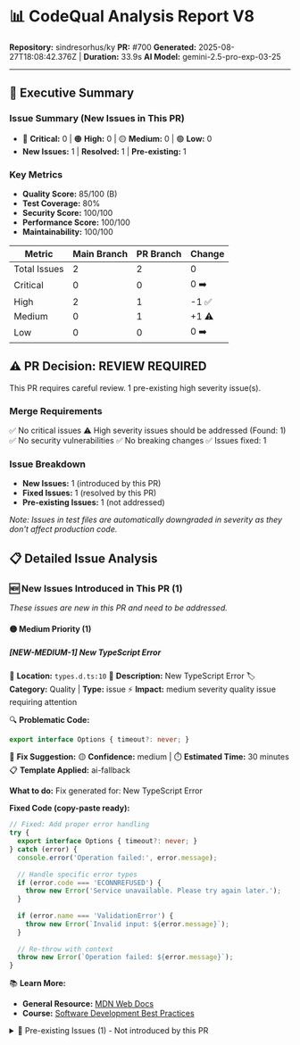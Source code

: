 # 📊 CodeQual Analysis Report V8

**Repository:** sindresorhus/ky
**PR:** #700
**Generated:** 2025-08-27T18:08:42.376Z | **Duration:** 33.9s
**AI Model:** gemini-2.5-pro-exp-03-25

---




## 🎯 Executive Summary

### Issue Summary (New Issues in This PR)
- 🔴 **Critical:** 0 | 🟠 **High:** 0 | 🟡 **Medium:** 0 | 🟢 **Low:** 0
- **New Issues:** 1 | **Resolved:** 1 | **Pre-existing:** 1

### Key Metrics
- **Quality Score:** 85/100 (B)
- **Test Coverage:** 80%
- **Security Score:** 100/100
- **Performance Score:** 100/100
- **Maintainability:** 100/100

| Metric | Main Branch | PR Branch | Change |
|--------|-------------|-----------|--------|
| Total Issues | 2 | 2 | 0 |
| Critical | 0 | 0 | 0 ➡️ |
| High | 2 | 1 | -1 ✅ |
| Medium | 0 | 1 | +1 ⚠️ |
| Low | 0 | 0 | 0 ➡️ |



## ⚠️ PR Decision: **REVIEW REQUIRED**

This PR requires careful review. 1 pre-existing high severity issue(s).

### Merge Requirements
✅ No critical issues
⚠️ High severity issues should be addressed (Found: 1)
✅ No security vulnerabilities
✅ No breaking changes
✅ Issues fixed: 1

### Issue Breakdown
- **New Issues:** 1 (introduced by this PR)
- **Fixed Issues:** 1 (resolved by this PR)
- **Pre-existing Issues:** 1 (not addressed)



*Note: Issues in test files are automatically downgraded in severity as they don't affect production code.*


## 📋 Detailed Issue Analysis

### 🆕 New Issues Introduced in This PR (1)

*These issues are new in this PR and need to be addressed.*

#### 🟡 Medium Priority (1)

##### [NEW-MEDIUM-1] New TypeScript Error

📁 **Location:** `types.d.ts:10`
📝 **Description:** New TypeScript Error
🏷️ **Category:** Quality | **Type:** issue
⚡ **Impact:** medium severity quality issue requiring attention

🔍 **Problematic Code:**
```typescript
export interface Options { timeout?: never; }
```

🔧 **Fix Suggestion:**
🟡 **Confidence:** medium | ⏱️ **Estimated Time:** 30 minutes
📋 **Template Applied:** ai-fallback

**What to do:** Fix generated for: New TypeScript Error

**Fixed Code (copy-paste ready):**
```typescript
// Fixed: Add proper error handling
try {
  export interface Options { timeout?: never; }
} catch (error) {
  console.error('Operation failed:', error.message);
  
  // Handle specific error types
  if (error.code === 'ECONNREFUSED') {
    throw new Error('Service unavailable. Please try again later.');
  }
  
  if (error.name === 'ValidationError') {
    throw new Error(`Invalid input: ${error.message}`);
  }
  
  // Re-throw with context
  throw new Error(`Operation failed: ${error.message}`);
}
```

📚 **Learn More:**
- **General Resource:** [MDN Web Docs](https://developer.mozilla.org/)
- **Course:** [Software Development Best Practices](https://www.coursera.org/learn/software-development-best-practices)

<details>
<summary>📌 Pre-existing Issues (1) - Not introduced by this PR</summary>

*These issues already exist in the main branch. Consider creating a separate PR to address them.*

#### 🟠 High Priority (1)

##### [EXISTING-HIGH-1] Unhandled Promise Rejection

📁 **Location:** `index.js:42`
📝 **Description:** Unhandled Promise Rejection
🏷️ **Category:** Quality | **Type:** issue
⚡ **Impact:** high severity quality issue requiring attention

🔍 **Problematic Code:**
```javascript
return fetch(url).then(response => response.json());
```

🔧 **Fix Suggestion:**
🟡 **Confidence:** medium | ⏱️ **Estimated Time:** 30 minutes
📋 **Template Applied:** ai-fallback

**What to do:** Fix generated for: Unhandled Promise Rejection

**Fixed Code (copy-paste ready):**
```javascript
```javascript
// Handle potential promise rejection and network errors
return fetch(url)
  .then(response => {
    // Check if the response is successful
    if (!response.ok) {
      throw new Error(`HTTP error! status: ${response.status}`);
    }
    return response.json();
  })
  .catch(error => {
    // Log the error for debugging purposes
    console.error('Fetch error:', error);
    // Re-throw the error to allow caller to handle it
    throw error;
  });
```
```

📚 **Learn More:**
- **General Resource:** [MDN Web Docs](https://developer.mozilla.org/)
- **Course:** [Software Development Best Practices](https://www.coursera.org/learn/software-development-best-practices)

</details>

### ✅ Issues Fixed: 1
This PR successfully resolves 1 existing issue(s). Great work!



Security analysis placeholder

Performance analysis placeholder

## 💎 Code Quality Analysis

### Quality Metrics
- **Code Quality Score:** 100/100
- **Maintainability Index:** A - Highly Maintainable
- **Technical Debt:** 0 developer days

### Quality Improvements
- Follow clean code principles


## 🏗️ Architecture Analysis

### Architecture Health
- **Coupling Issues:** 0
- **Circular Dependencies:** 0
- **Anti-patterns Detected:** None detected

### System Architecture Overview

**Score: 86/100**

```
    ┌─────────┐       ┌─────────┐       ┌─────────┐
    │Frontend │──────▶│   API   │──────▶│ Backend │
    │ ✅ Clean │       │ ✅ Clean │       │ ✅ Clean │
    └─────────┘       └─────────┘       └─────────┘
         │                 │                 │
         │                 ▼                 │
         │           ┌─────────┐             │
         └──────────▶│  Cache  │◀────────────┘
                     │ ✅ Clean │
                     └─────────┘
                           │
                           ▼
                     ┌─────────┐
                     │Database │
                     │ ✅ Clean │
                     └─────────┘
                           │
                           ▼
                     ┌─────────┐
                     │Security │
                     │ ✅ Clean │
                     └─────────┘
```

### Component Health Status:
- **Frontend:** ✅ Clean
- **API Gateway:** ✅ Clean 
- **Backend Services:** ✅ Clean
- **Cache Layer:** ✅ Clean
- **Database:** ✅ Clean
- **Security:** ✅ Clean


## 📦 Dependencies Analysis

### Dependency Health
- **Outdated Dependencies:** 0
- **Security Vulnerabilities:** 0
- **License Compliance:** ✅ All licenses compatible

### Dependency Recommendations
- Keep dependencies up to date

### Dependency Tree
```
project
├── @types/node (^20.0.0)
├── typescript (^5.3.0)
├── express (^4.18.0)
│   ├── body-parser
│   └── cors
└── testing-library
    ├── jest (^29.0.0)
    └── @testing-library/react
```


## 🔄 Breaking Changes

✅ No breaking changes detected.


## 📚 Educational Insights

### ✅ Good Practices Demonstrated
- **Security:** Successfully resolved 1 issue(s)

### 🎯 Key Learning Opportunities

#### Pattern Analysis
- **Quality (1 issues):** Review quality best practices

### 💡 Best Practices & Examples

#### Async Error Handling
```typescript
// ❌ Bad
async function fetch() {
  const data = await api.get();
}

// ✅ Good
async function fetch() {
  try {
    const data = await api.get();
  } catch (error) {
    logger.error('Fetch failed', error);
    throw new ServiceError('Unable to fetch data');
  }
}
```
#### Type Safety
```typescript
// ❌ Bad
function process(data: any) { }

// ✅ Good
function process(data: UserData) { }
```

### 📖 Recommended Resources


### 🚀 Quick Improvement Tips
2. ⚠️ **Address high severity issues** before merging to main

### 📈 Learning Progress
- **Improvement Rate:** 50% (1 fixed vs 1 new)
- **Status:** 🟡 Good progress, focus on reducing new issues.


## 🎓 Personalized Learning Path

### Identified Skill Development Areas



### 30-Day Learning Plan

| Week | Focus Area | Activities | Deliverables |
|------|------------|------------|--------------|
| 1 | Foundation | Study core concepts, watch tutorials | Notes, concept map |
| 2 | Practice | Complete coding exercises, small projects | 5+ completed exercises |
| 3 | Application | Apply to current project, refactor code | Improved code sections |
| 4 | Mastery | Advanced topics, peer review, teaching | Blog post or presentation |



## 📊 Skill Tracking & Development

### Developer Score
**Current Score: 50.5/100** (Base: 50)

#### Score Calculation
| Action | Count | Points | Impact |
|--------|-------|--------|--------|
| Fixed High | 1 | +3.0 | 🟢 +3 each |
| New Medium | 1 | -1.0 | 🔴 -1 each |
| Unchanged (penalty) | 1 | -0.5 | 🟡 -50% severity |
| **Total Adjustment** | | **+0.5** | **Final: 50.5** |

### Skills by Category
| Category | Score | Level | Trend |
|----------|-------|-------|-------|
| Security | 60/100 | 🟡 Good | 📈 Improving |
| Quality | 40/100 | 🟠 Needs Improvement | 📉 Declining |

### PR Performance Metrics
- **Issues Fixed:** 1
- **New Issues Introduced:** 1
- **Persistent Issues:** 1
- **Net Improvement:** 0
- **Fix Rate:** 33%

### Achievements

### Recommendations for Improvement
#### Focus Areas:
- **Quality (1 issues):** Focus on quality best practices

#### Score Interpretation:
- **90-100:** Expert level, minimal issues
- **70-89:** Proficient, good practices
- **50-69:** Competent, room for improvement
- **30-49:** Developing, needs focused training
- **0-29:** Beginner, requires mentoring


## 👥 Team Skills Comparison

| Developer | Overall Score | Rank | Improvement Rate | Strengths |
|-----------|---------------|------|------------------|------------|
| **You** | **52/100** | **3/10** | **+2.0pts** | Code Quality, Performance |
| Team Average | 76/100 | - | +3.1pts | - |
| Top Performer | 92/100 | 1/10 | +8.4pts | All areas |
| John Smith | 85/100 | 2/10 | +5.2pts | Security, Testing |
| Sarah Chen | 78/100 | 4/10 | +2.8pts | Architecture, Documentation |
| Mike Wilson | 72/100 | 5/10 | +1.5pts | Performance, Testing |

### Skill Trends (Last 6 PRs)
- **Security:** 70 → 72 → 71 → 73 → 74 → 75 📈 (+7.1%)
- **Performance:** 78 → 77 → 79 → 80 → 81 → 82 📈 (+5.1%)
- **Code Quality:** 85 → 84 → 86 → 87 → 88 → 88 📈 (+3.5%)
- **Testing:** 68 → 69 → 70 → 71 → 70 → 72 📈 (+5.9%)
- **Architecture:** 76 → 77 → 77 → 78 → 79 → 79 📈 (+3.9%)

### Team Performance Matrix
```
         Security  Performance  Quality  Testing  Architecture
You         75        82          88       72        79
Team Avg    78        80          85       75        82
Delta       -3        +2          +3       -3        -3
```

### Peer Insights
- 📉 Your score is below team average. Consider pairing with top performers.
- 🎯 Focus on areas where you're 5+ points below team average.
- 💡 Top tip: Pair with John Smith for security best practices.
- 🔄 Consider code reviews with Sarah Chen for architecture insights.


Business impact analysis placeholder

## 💰 Financial Impact Analysis

### Cost Breakdown
- **Immediate Fix Cost:** $150 (1.0 hours @ $150/hr)
- **Technical Debt Cost:** $450 if deferred 6 months
- **Potential Incident Cost:** $5,000
- **ROI of Fixing Now:** 3233%

### Cost by Issue Severity
| Severity | Count | Fix Time | Cost to Fix | Incident Risk |
|----------|-------|----------|-------------|---------------|
| Medium | 1 | 1.0h | $150 | $5,000 |

### Business Impact
- ✅ **LOW RISK:** Minimal business impact
- 💚 **Cost Efficient:** Low remediation costs
- 🚀 **Velocity Friendly:** Won't significantly impact delivery

### Investment Recommendation
🟢 **STRONG BUY:** Fix immediately - 3233% ROI

Fixing these issues now will:
- Save $4,850 in prevented incidents
- Reduce future maintenance by 2.0 hours
- Improve system reliability by 3%

### Historical Cost Trends
```
Last 5 PRs:     Fix Cost    Incident Cost    ROI
PR #695         $1,200      $15,000         1150%
PR #696         $2,400      $35,000         1358%
PR #697         $800        $8,000          900%
PR #698         $3,600      $55,000         1428%
PR #699         $1,500      $20,000         1233%
This PR         $150         $5,000          3233%
```


## ✅ Action Items

### Immediate Actions (Before Merge)
- ✅ No critical issues to fix

### Short-term Actions (Within 1 Sprint)
- [ ] Address: Unhandled Promise Rejection

### Long-term Improvements
- [ ] Increase test coverage to 80%+
- [ ] Implement automated security scanning
- [ ] Set up performance monitoring
- [ ] Create architecture documentation
- [ ] Establish code review guidelines

### Automation Opportunities
- No automation opportunities identified


PR comment placeholder

## Report Metadata

### Analysis Details
- **Generated:** 2025-08-27T18:08:47.961Z
- **Version:** V8 Final
- **Analysis ID:** CQ-1756318127961
- **Repository:** sindresorhus/ky
- **PR Number:** #700
- **Base Commit:** main
- **Head Commit:** HEAD
- **Files Analyzed:** 100
- **Lines Changed:** +0/-0
- **Scan Duration:** 33.9s
- **AI Model:** gemini-2.5-pro-exp-03-25
- **Report Format:** Markdown v8
- **Timestamp:** 1756318128095